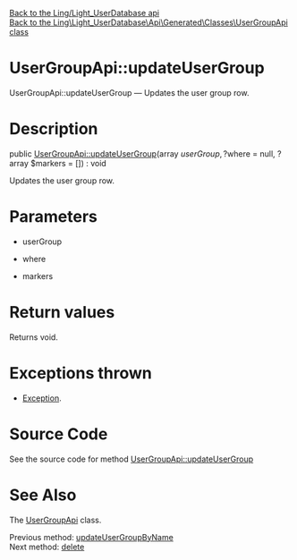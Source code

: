 [Back to the Ling/Light_UserDatabase api](https://github.com/lingtalfi/Light_UserDatabase/blob/master/doc/api/Ling/Light_UserDatabase.md)<br>
[Back to the Ling\Light_UserDatabase\Api\Generated\Classes\UserGroupApi class](https://github.com/lingtalfi/Light_UserDatabase/blob/master/doc/api/Ling/Light_UserDatabase/Api/Generated/Classes/UserGroupApi.md)


UserGroupApi::updateUserGroup
================



UserGroupApi::updateUserGroup — Updates the user group row.




Description
================


public [UserGroupApi::updateUserGroup](https://github.com/lingtalfi/Light_UserDatabase/blob/master/doc/api/Ling/Light_UserDatabase/Api/Generated/Classes/UserGroupApi/updateUserGroup.md)(array $userGroup, ?$where = null, ?array $markers = []) : void




Updates the user group row.




Parameters
================


- userGroup

    

- where

    

- markers

    


Return values
================

Returns void.


Exceptions thrown
================

- [Exception](http://php.net/manual/en/class.exception.php).&nbsp;







Source Code
===========
See the source code for method [UserGroupApi::updateUserGroup](https://github.com/lingtalfi/Light_UserDatabase/blob/master/Api/Generated/Classes/UserGroupApi.php#L366-L369)


See Also
================

The [UserGroupApi](https://github.com/lingtalfi/Light_UserDatabase/blob/master/doc/api/Ling/Light_UserDatabase/Api/Generated/Classes/UserGroupApi.md) class.

Previous method: [updateUserGroupByName](https://github.com/lingtalfi/Light_UserDatabase/blob/master/doc/api/Ling/Light_UserDatabase/Api/Generated/Classes/UserGroupApi/updateUserGroupByName.md)<br>Next method: [delete](https://github.com/lingtalfi/Light_UserDatabase/blob/master/doc/api/Ling/Light_UserDatabase/Api/Generated/Classes/UserGroupApi/delete.md)<br>

